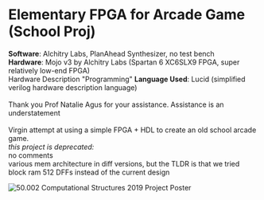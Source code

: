 # Elementary FPGA for Arcade Game (School Proj)

__Software__: Alchitry Labs, PlanAhead Synthesizer, no test bench <br/>
__Hardware__: Mojo v3 by Alchitry Labs (Spartan 6 XC6SLX9 FPGA, super relatively low-end FPGA) <br/>
Hardware Description "Programming" __Language Used__: Lucid (simplified verilog hardware description language) <br/> <br/>
Thank you Prof Natalie Agus for your assistance. Assistance is an understatement <br/> <br/>
Virgin attempt at using a simple FPGA + HDL to create an old school arcade game. <br/>
_this project is deprecated:_ <br/>
no comments <br/>
various mem architecture in diff versions, but the TLDR is that we tried block ram 512 DFFs instead of the current design

![50.002 Computational Structures 2019 Project Poster](https://github.com/careylzh/theSkyIsFalling/blob/master/50.002%20FPGA%201D%20Poster%20SUTD%202019.png)

